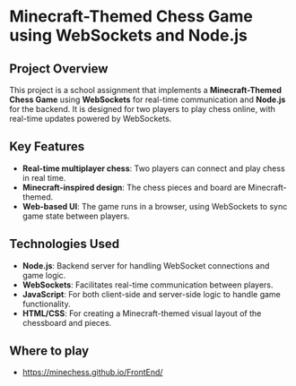 # Minecraft-Themed Chess Game using WebSockets and Node.js

## Project Overview

This project is a school assignment that implements a **Minecraft-Themed Chess Game** using **WebSockets** for real-time communication and **Node.js** for the backend. It is designed for two players to play chess online, with real-time updates powered by WebSockets.

## Key Features
- **Real-time multiplayer chess**: Two players can connect and play chess in real time.
- **Minecraft-inspired design**: The chess pieces and board are Minecraft-themed.
- **Web-based UI**: The game runs in a browser, using WebSockets to sync game state between players.

## Technologies Used
- **Node.js**: Backend server for handling WebSocket connections and game logic.
- **WebSockets**: Facilitates real-time communication between players.
- **JavaScript**: For both client-side and server-side logic to handle game functionality.
- **HTML/CSS**: For creating a Minecraft-themed visual layout of the chessboard and pieces.


## Where to play
- https://minechess.github.io/FrontEnd/

